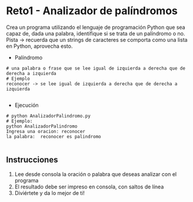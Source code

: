 Reto1 - Analizador de palíndromos
==============
Crea un programa utilizando el lenguaje de programación Python que sea capaz de, dada una palabra, identifique si se trata de un palíndromo o no.
Pista -> recuerda que un strings de caracteres se comporta como una lista en Python, aprovecha esto.

- Palíndromo
```
# una palabra o frase que se lee igual de izquierda a derecha que de derecha a izquierda
# Ejemplo
reconocer -> se lee igual de izquierda a derecha que de derecha a izquierda
 
```

- Ejecución
```
# python AnalizadorPalindromo.py
# Ejemplo:
python AnalizadorPalindromo
Ingresa una oracion: reconocer
la palabra:  reconocer es palindromo
 
```

Instrucciones
--------------------
1. Lee desde consola la oración o palabra que deseas analizar con el programa 
2. El resultado debe ser impreso en consola, con saltos de línea
3. Diviértete y da lo mejor de ti!
